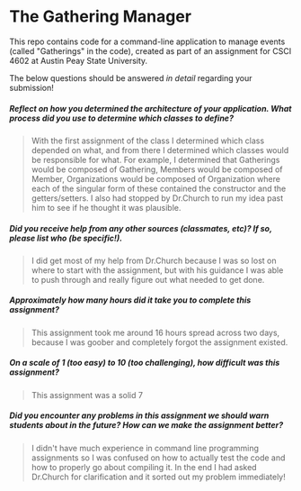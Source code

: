 # The Gathering Manager

This repo contains code for a command-line application to manage events (called "Gatherings" in the code), created as part of an assignment for CSCI 4602 at Austin Peay State University.

The below questions should be answered _in detail_ regarding your submission!

##### Reflect on how you determined the architecture of your application. What process did you use to determine which classes to define? #####
> With the first assignment of the class I determined which class depended on what, and from there I determined which classes would be responsible for what. For example, I determined that Gatherings would be composed of Gathering, Members would be composed of Member, Organizations would be composed of Organization where each of the singular form of these contained the constructor and the getters/setters. I also had stopped by Dr.Church to run my idea past him to see if he thought it was plausible.


##### Did you receive help from any other sources (classmates, etc)? If so, please list who (be specific!). #####
> I did get most of my help from Dr.Church because I was so lost on where to start with the assignment, but with his guidance I was able to push through and really figure out what needed to get done.


##### Approximately how many hours did it take you to complete this assignment? #####
> This assignment took me around 16 hours spread across two days, because I was goober and completely forgot the assignment existed.


##### On a scale of 1 (too easy) to 10 (too challenging), how difficult was this assignment? #####
> This assignment was a solid 7 


##### Did you encounter any problems in this assignment we should warn students about in the future? How can we make the assignment better? #####
> I didn't have much experience in command line programming assignments so I was confused on how to actually test the code and how to properly go about compiling it. In the end I had asked Dr.Church for clarification and it sorted out my problem immediately!

